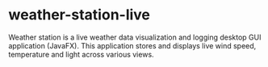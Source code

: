 # weather-station-live
Weather station is a live weather data visualization and logging desktop GUI application (JavaFX). This application stores and displays live wind speed, temperature and light across various views.
